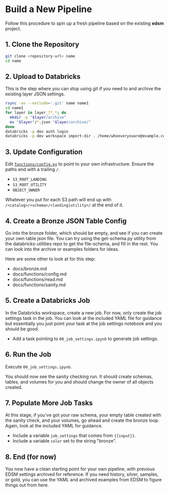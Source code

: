 # Build a New Pipeline

Follow this procedure to spin up a fresh pipeline based on the existing **edsm** project.

## 1. Clone the Repository

```bash
git clone <repository-url> name
cd name
```

## 2. Upload to Databricks

This is the step where you can stop using git if you need to and archive the existing layer JSON settings.

```bash
rsync -av --exclude='.git' name name1
cd name1
for layer in layer_??_*; do
  mkdir -p "$layer/archive"
  mv "$layer"/*.json "$layer/archive/"
done
databricks -p dev auth login
databricks -p dev workspace import-dir . /home/whoeveryouare@example.com/name1
```

## 3. Update Configuration

Edit [`functions/config.py`](../../functions/config.py) to point to your own infrastructure. Ensure the paths end with a trailing `/`.

- `S3_ROOT_LANDING`
- `S3_ROOT_UTILITY`
- `OBJECT_OWNER`

Whatever you put for each S3 path will end up with `/<catalog>/<schema>/<landing|utility>/` at the end of it.

## 4. Create a Bronze JSON Table Config

Go into the bronze folder, which should be empty, and see if you can create your own table json file. You can try using the get-schema.py utility from the databricks-utilities repo to get the file-schema, and fill in the rest. You can look into the archive or examples folders for ideas.

Here are some other to look at for this step:

- docs/bronze.md
- docs/functions/config.md
- docs/functions/read.md
- docs/functions/sanity.md

## 5. Create a Databricks Job

In the Databricks workspace, create a new job. For now, only create the job settings task in the job. You can look at the included YAML file for guidance but essentially you just point your task at the job settings notebook and you should be good.

- Add a task pointing to `00_job_settings.ipynb` to generate job settings.

## 6. Run the Job

Execute `00_job_settings.ipynb`.

You should now see the sanity checking run. It should create schemas, tables, and volumes for you and should change the owner of all objects created.

## 7. Populate More Job Tasks

At this stage, if you've got your raw schema, your empty table created with the sanity check, and your volumes, go ahead and create the bronze loop. Again, look at the included YAML for guidance.

- Include a variable ``job_settings`` that comes from ``{{input}}``.
- Include a variable ``color`` set to the string "bronze".

## 8. End (for now)

You now have a clean starting point for your own pipeline, with previous EDSM settings archived for reference. If you need history, silver, samples, or gold, you can use the YAML and archived examples from EDSM to figure things out from here.
